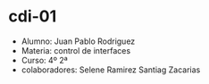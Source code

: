 # cdi-01
* Alumno: Juan Pablo Rodriguez
* Materia: control de interfaces 
* Curso: 4º 2ª
* colaboradores: Selene Ramirez Santiag Zacarias
